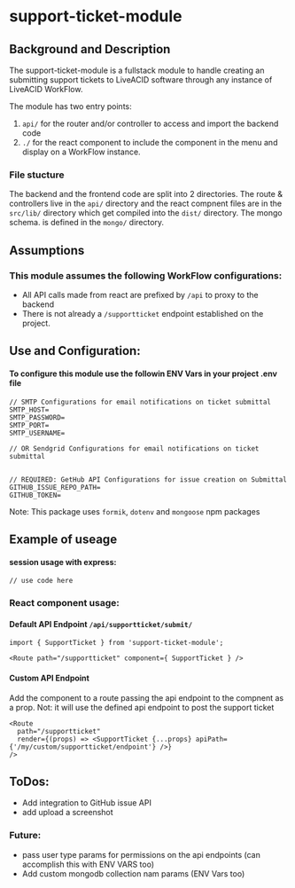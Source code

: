 # support-ticket-module

## Background and Description

The support-ticket-module is a fullstack module to handle creating an submitting support tickets to LiveACID software through any instance of LiveACID WorkFlow.

The module has two entry points:

1. `api/` for the router and/or controller to access and import the backend code
2. `./` for the react component to include the component in the menu and display on a WorkFlow instance.

### File stucture

The backend and the frontend code are split into 2 directories. The route & controllers live in the `api/` directory and the react compnent files are in the `src/lib/` directory which get compiled into the `dist/` directory. The mongo schema. is defined in the `mongo/` directory.

## Assumptions

### This module assumes the following WorkFlow configurations:

- All API calls made from react are prefixed by `/api` to proxy to the backend
- There is not already a `/supportticket` endpoint established on the project.

## Use and Configuration:

#### To configure this module use the followin ENV Vars in your project .env file

```
// SMTP Configurations for email notifications on ticket submittal
SMTP_HOST=
SMTP_PASSWORD=
SMTP_PORT=
SMTP_USERNAME=

// OR Sendgrid Configurations for email notifications on ticket submittal


// REQUIRED: GetHub API Configurations for issue creation on Submittal
GITHUB_ISSUE_REPO_PATH=
GITHUB_TOKEN=

```

Note: This package uses `formik`, `dotenv` and `mongoose` npm packages

## Example of useage

#### session usage with express:

```
// use code here

```

### React component usage:

#### Default API Endpoint `/api/supportticket/submit/`

```
import { SupportTicket } from 'support-ticket-module';

<Route path="/supportticket" component={ SupportTicket } />

```

#### Custom API Endpoint

Add the component to a route passing the api endpoint to the compnent as a prop. Not: it will use the defined api endpoint to post the support ticket

```
<Route
  path="/supportticket"
  render={(props) => <SupportTicket {...props} apiPath={'/my/custom/supportticket/endpoint'} />}
/>

```

## ToDos:

- Add integration to GitHub issue API
- add upload a screenshot

### Future:

- pass user type params for permissions on the api endpoints (can accomplish this with ENV VARS too)
- Add custom mongodb collection nam params (ENV Vars too)
